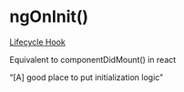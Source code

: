 # ngOnInit()

[Lifecycle Hook](craftdocs://open?blockId=ABD33012-30F4-42E4-8346-2EE92B6BA9F0&spaceId=35b7910a-02c9-b6ae-7bc0-106a5eab9e46)

Equivalent to componentDidMount() in react

“[A] good place to put initialization logic”

